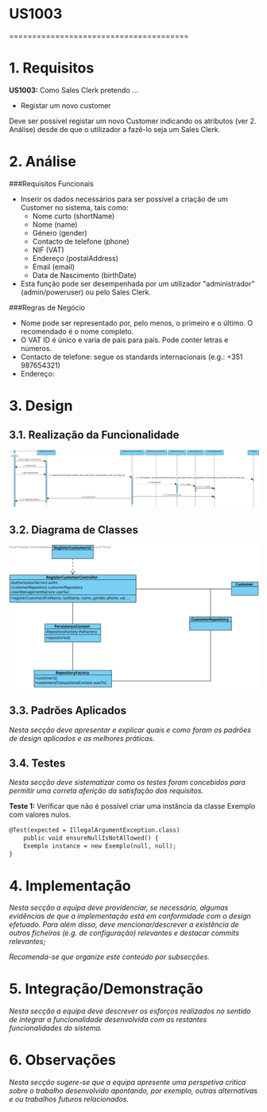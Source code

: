 # US1003
=======================================


# 1. Requisitos



**US1003:** Como Sales Clerk pretendo ...

- Registar um novo customer

Deve ser possível registar um novo Customer indicando os atributos (ver 2. Análise) desde de que o utilizador a fazê-lo seja um Sales Clerk.

# 2. Análise

###Requisitos Funcionais
- Inserir os dados necessários para ser possível a criação de um Customer no sistema, tais como:
	- Nome curto (shortName)
	- Nome (name)
	- Género (gender)
	- Contacto de telefone (phone)
	- NIF (VAT)
	- Endereço (postalAddress)
	- Email (email)
	- Data de Nascimento (birthDate)
- Esta função pode ser desempenhada por um utilizador "administrador" (admin/poweruser) ou pelo Sales Clerk.

###Regras de Negócio
- Nome pode ser representado por, pelo menos, o primeiro e o último. O recomendado é o nome completo.
- O VAT ID é único e varia de país para país. Pode conter letras e números.
- Contacto de telefone: segue os standards internacionais (e.g.: +351 987654321)
- Endereço:


# 3. Design

## 3.1. Realização da Funcionalidade

![SD](SD.svg)

## 3.2. Diagrama de Classes

![CD](CD.svg)

## 3.3. Padrões Aplicados

*Nesta secção deve apresentar e explicar quais e como foram os padrões de design aplicados e as melhores práticas.*

## 3.4. Testes 
*Nesta secção deve sistematizar como os testes foram concebidos para permitir uma correta aferição da satisfação dos requisitos.*

**Teste 1:** Verificar que não é possível criar uma instância da classe Exemplo com valores nulos.

	@Test(expected = IllegalArgumentException.class)
		public void ensureNullIsNotAllowed() {
		Exemplo instance = new Exemplo(null, null);
	}

# 4. Implementação

*Nesta secção a equipa deve providenciar, se necessário, algumas evidências de que a implementação está em conformidade com o design efetuado. Para além disso, deve mencionar/descrever a existência de outros ficheiros (e.g. de configuração) relevantes e destacar commits relevantes;*

*Recomenda-se que organize este conteúdo por subsecções.*

# 5. Integração/Demonstração

*Nesta secção a equipa deve descrever os esforços realizados no sentido de integrar a funcionalidade desenvolvida com as restantes funcionalidades do sistema.*

# 6. Observações

*Nesta secção sugere-se que a equipa apresente uma perspetiva critica sobre o trabalho desenvolvido apontando, por exemplo, outras alternativas e ou trabalhos futuros relacionados.*



